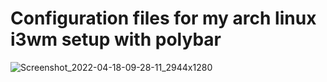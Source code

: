 # Configuration files for my arch linux i3wm setup with polybar

![Screenshot_2022-04-18-09-28-11_2944x1280](https://user-images.githubusercontent.com/64269332/163780575-1ddc24ab-212a-4376-9a23-0b06f6b2076b.png)
